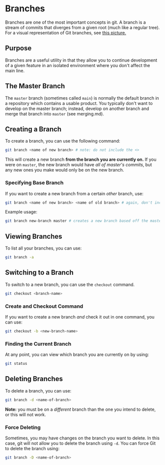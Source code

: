 # Branches

Branches are one of the most important concepts in git. A branch is a stream of
commits that diverges from a given root (much like a regular tree). For a visual
representation of Git branches, see [this picture.](https://img.search.brave.com/vxR__UqTnx0rZ9P3XDRX9BpZtLe_-AMPPAVRL9pia78/fit/1200/1200/ce/1/aHR0cHM6Ly9taXJv/Lm1lZGl1bS5jb20v/bWF4LzQ2NjQvMSpN/emR6WjFLeGZvbHdN/ZkxTRkN6Ull3LnBu/Zw)

## Purpose

Branches are a useful utility in that they allow you to continue development of
a given feature in an isolated environment where you don't affect the main line.

## The Master Branch

The `master` branch (sometimes called `main`) is normally the default branch in
a repository which contains a usable product. You typically don't want to develop
on the master branch; instead, develop on another branch and merge that branch
into `master` (see merging.md).

## Creating a Branch

To create a branch, you can use the following command:

```sh
git branch <name of new branch> # note: do not include the <>
```

This will create a new branch **from the branch you are currently on.** If you were
on `master`, the new branch would have _all of master's commits_, but any new ones
you make would only be on the new branch.

### Specifying Base Branch

If you want to create a new branch from a certain _other_ branch, use:

```sh
git branch <name of new branch> <name of old branch> # again, don't include the <>
```

Example usage:

```sh
git branch new-branch master # creates a new branch based off the master branch
```

## Viewing Branches

To list all your branches, you can use:

```sh
git branch -a
```

## Switching to a Branch

To switch to a new branch, you can use the `checkout` command.

```sh
git checkout <branch-name>
```

### Create and Checkout Command

If you want to create a new branch _and_ check it out in one command, you can use:

```sh
git checkout -b <new-branch-name>
```

### Finding the Current Branch

At any point, you can view which branch you are currently on by using:

```sh
git status
```

## Deleting Branches

To delete a branch, you can use:

```sh
git branch -d <name-of-branch>
```

**Note:** you must be on a _different_ branch than the one you intend to delete,
or this will not work.

### Force Deleting

Sometimes, you may have changes on the branch you want to delete. In this case,
git will not allow you to delete the branch using `-d`. You can force Git to delete
the branch using:

```sh
git branch -D <name-of-branch>
```
